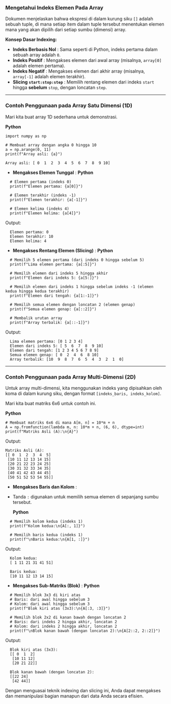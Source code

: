### Mengetahui Indeks Elemen Pada Array

Dokumen menjelaskan bahwa ekspresi di dalam kurung siku `[]` adalah sebuah tuple, di mana setiap item dalam tuple tersebut menentukan elemen mana yang akan dipilih dari setiap sumbu (dimensi) array.

**Konsep Dasar Indexing:**

* **Indeks Berbasis Nol** : Sama seperti di Python, indeks pertama dalam sebuah array adalah `0`.
* **Indeks Positif** : Mengakses elemen dari awal array (misalnya, `array[0]` adalah elemen pertama).
* **Indeks Negatif** : Mengakses elemen dari akhir array (misalnya, `array[-1]` adalah elemen terakhir).
* **Slicing `start:stop:step`** : Memilih rentang elemen dari indeks `start` hingga **sebelum** `stop`, dengan loncatan `step`.

---

### **Contoh Penggunaan pada Array Satu Dimensi (1D)**

Mari kita buat array 1D sederhana untuk demonstrasi.

**Python**

```
import numpy as np

# Membuat array dengan angka 0 hingga 10
a = np.arange(0, 11)
print(f"Array asli: {a}")
```

```
Array asli: [ 0  1  2  3  4  5  6  7  8  9 10]
```

* **Mengakses Elemen Tunggal** :
  **Python**

```
  # Elemen pertama (indeks 0)
  print(f"Elemen pertama: {a[0]}")

  # Elemen terakhir (indeks -1)
  print(f"Elemen terakhir: {a[-1]}")

  # Elemen kelima (indeks 4)
  print(f"Elemen kelima: {a[4]}")
```

  Output:

```
  Elemen pertama: 0
  Elemen terakhir: 10
  Elemen kelima: 4
```

* **Mengakses Rentang Elemen (Slicing)** :
  **Python**

```
  # Memilih 5 elemen pertama (dari indeks 0 hingga sebelum 5)
  print(f"Lima elemen pertama: {a[:5]}")

  # Memilih elemen dari indeks 5 hingga akhir
  print(f"Elemen dari indeks 5: {a[5:]}")

  # Memilih elemen dari indeks 1 hingga sebelum indeks -1 (elemen kedua hingga kedua terakhir)
  print(f"Elemen dari tengah: {a[1:-1]}")

  # Memilih semua elemen dengan loncatan 2 (elemen genap)
  print(f"Semua elemen genap: {a[::2]}")

  # Membalik urutan array
  print(f"Array terbalik: {a[::-1]}")
```

  Output:

```
  Lima elemen pertama: [0 1 2 3 4]
  Elemen dari indeks 5: [ 5  6  7  8  9 10]
  Elemen dari tengah: [1 2 3 4 5 6 7 8 9]
  Semua elemen genap: [ 0  2  4  6  8 10]
  Array terbalik: [10  9  8  7  6  5  4  3  2  1  0]
```

---

### **Contoh Penggunaan pada Array Multi-Dimensi (2D)**

Untuk array multi-dimensi, kita menggunakan indeks yang dipisahkan oleh koma di dalam kurung siku, dengan format `[indeks_baris, indeks_kolom]`.

Mari kita buat matriks 6x6 untuk contoh ini.

**Python**

```
# Membuat matriks 6x6 di mana A[m, n] = 10*m + n
A = np.fromfunction(lambda m, n: 10*m + n, (6, 6), dtype=int)
print(f"Matriks Asli (A):\n{A}")
```

Output:

```
Matriks Asli (A):
[[ 0  1  2  3  4  5]
 [10 11 12 13 14 15]
 [20 21 22 23 24 25]
 [30 31 32 33 34 35]
 [40 41 42 43 44 45]
 [50 51 52 53 54 55]]
```

* **Mengakses Baris dan Kolom** :
* Tanda `:` digunakan untuk memilih semua elemen di sepanjang sumbu tersebut.

  **Python**

```
  # Memilih kolom kedua (indeks 1)
  print(f"Kolom kedua:\n{A[:, 1]}")

  # Memilih baris kedua (indeks 1)
  print(f"\nBaris kedua:\n{A[1, :]}")
```

  Output:

```
  Kolom kedua:
  [ 1 11 21 31 41 51]

  Baris kedua:
  [10 11 12 13 14 15]
```

* **Mengakses Sub-Matriks (Blok)** :
  **Python**

```
  # Memilih blok 3x3 di kiri atas
  # Baris: dari awal hingga sebelum 3
  # Kolom: dari awal hingga sebelum 3
  print(f"Blok kiri atas (3x3):\n{A[:3, :3]}")

  # Memilih blok 2x2 di kanan bawah dengan loncatan 2
  # Baris: dari indeks 2 hingga akhir, loncatan 2
  # Kolom: dari indeks 2 hingga akhir, loncatan 2
  print(f"\nBlok kanan bawah (dengan loncatan 2):\n{A[2::2, 2::2]}")
```

  Output:

```
  Blok kiri atas (3x3):
  [[ 0  1  2]
   [10 11 12]
   [20 21 22]]

  Blok kanan bawah (dengan loncatan 2):
  [[22 24]
   [42 44]]
```

Dengan menguasai teknik indexing dan slicing ini, Anda dapat mengakses dan memanipulasi bagian manapun dari data Anda secara efisien.
